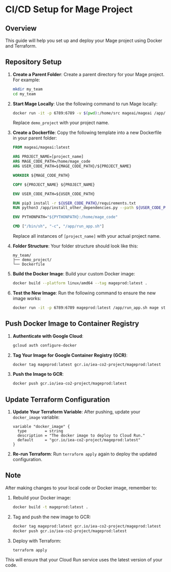 # CI/CD Setup for Mage Project

## Overview
This guide will help you set up and deploy your Mage project using Docker and Terraform.

## Repository Setup

1. **Create a Parent Folder**:
   Create a parent directory for your Mage project. For example:
   ```bash
   mkdir my_team
   cd my_team
   ```

2. **Start Mage Locally**:
   Use the following command to run Mage locally:
   ```bash
   docker run -it -p 6789:6789 -v $(pwd):/home/src mageai/mageai /app/run_app.sh mage start demo_project
   ```
   Replace `demo_project` with your project name.

3. **Create a Dockerfile**:
   Copy the following template into a new Dockerfile in your parent folder:
   ```dockerfile
   FROM mageai/mageai:latest

   ARG PROJECT_NAME=[project_name]
   ARG MAGE_CODE_PATH=/home/mage_code
   ARG USER_CODE_PATH=${MAGE_CODE_PATH}/${PROJECT_NAME}

   WORKDIR ${MAGE_CODE_PATH}

   COPY ${PROJECT_NAME} ${PROJECT_NAME}

   ENV USER_CODE_PATH=${USER_CODE_PATH}

   RUN pip3 install -r ${USER_CODE_PATH}/requirements.txt
   RUN python3 /app/install_other_dependencies.py --path ${USER_CODE_PATH}

   ENV PYTHONPATH="${PYTHONPATH}:/home/mage_code"

   CMD ["/bin/sh", "-c", "/app/run_app.sh"]
   ```
   Replace all instances of `[project_name]` with your actual project name.

4. **Folder Structure**:
   Your folder structure should look like this:
   ```
   my_team/
   ├── demo_project/
   └── Dockerfile
   ```

5. **Build the Docker Image**:
   Build your custom Docker image:
   ```bash
   docker build --platform linux/amd64 --tag mageprod:latest .
   ```

6. **Test the New Image**:
   Run the following command to ensure the new image works:
   ```bash
   docker run -it -p 6789:6789 mageprod:latest /app/run_app.sh mage start demo_project
   ```

## Push Docker Image to Container Registry

1. **Authenticate with Google Cloud**:
   ```bash
   gcloud auth configure-docker
   ```

2. **Tag Your Image for Google Container Registry (GCR)**:
   ```bash
   docker tag mageprod:latest gcr.io/iea-co2-project/mageprod:latest
   ```

3. **Push the Image to GCR**:
   ```bash
   docker push gcr.io/iea-co2-project/mageprod:latest
   ```

## Update Terraform Configuration

1. **Update Your Terraform Variable**:
   After pushing, update your `docker_image` variable:
   ```hcl
   variable "docker_image" {
     type        = string
     description = "The docker image to deploy to Cloud Run."
     default     = "gcr.io/iea-co2-project/mageprod:latest"
   }
   ```

2. **Re-run Terraform**:
   Run `terraform apply` again to deploy the updated configuration.

## Note
After making changes to your local code or Docker image, remember to:
1. Rebuild your Docker image:
   ```bash
   docker build -t mageprod:latest .
   ```
2. Tag and push the new image to GCR:
   ```bash
   docker tag mageprod:latest gcr.io/iea-co2-project/mageprod:latest
   docker push gcr.io/iea-co2-project/mageprod:latest
   ```
3. Deploy with Terraform:
   ```bash
   terraform apply
   ```

This will ensure that your Cloud Run service uses the latest version of your code.
```

